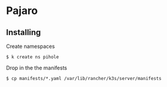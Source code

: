 # Pajaro

## Installing

Create namespaces

    $ k create ns pihole

Drop in the the manifests

    $ cp manifests/*.yaml /var/lib/rancher/k3s/server/manifests
